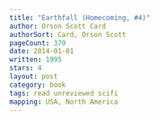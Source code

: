 ```yaml
---
title: "Earthfall (Homecoming, #4)"
author: Orson Scott Card
authorSort: Card, Orson Scott
pageCount: 370
date: 2014-01-01
written: 1995
stars: 4
layout: post
category: book
tags: read unreviewed scifi
mapping: USA, North America
---
```


